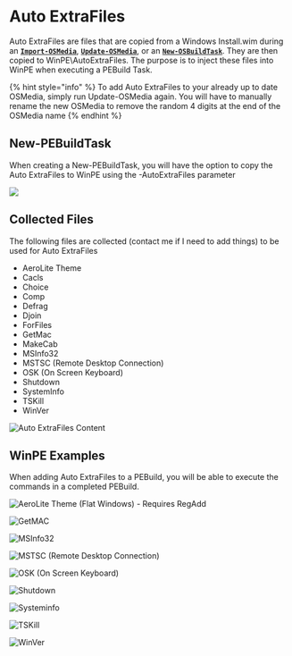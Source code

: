 # Auto ExtraFiles

Auto ExtraFiles are files that are copied from a Windows Install.wim during an [**`Import-OSMedia`**](../how-to/import-osmedia/), [**`Update-OSMedia`**](../how-to/update-osmedia/), or an [**`New-OSBuildTask`**](../how-to/new-osbuildtask/).  They are then copied to WinPE\AutoExtraFiles.  The purpose is to inject these files into WinPE when executing a PEBuild Task.

{% hint style="info" %}
To add Auto ExtraFiles to your already up to date OSMedia, simply run Update-OSMedia again.  You will have to manually rename the new OSMedia to remove the random 4 digits at the end of the OSMedia name
{% endhint %}

##  New-PEBuildTask

When creating a New-PEBuildTask, you will have the option to copy the Auto ExtraFiles to WinPE using the -AutoExtraFiles parameter

![](../../.gitbook/assets/2018-10-15_0-34-35.png)

## Collected Files

The following files are collected \(contact me if I need to add things\) to be used for Auto ExtraFiles

* AeroLite Theme
* Cacls
* Choice
* Comp
* Defrag
* Djoin
* ForFiles
* GetMac
* MakeCab
* MSInfo32
* MSTSC \(Remote Desktop Connection\)
* OSK \(On Screen Keyboard\)
* Shutdown
* SystemInfo
* TSKill
* WinVer

![Auto ExtraFiles Content](../../.gitbook/assets/2018-10-16_21-55-32.png)

## WinPE Examples

When adding Auto ExtraFiles to a PEBuild, you will be able to execute the commands in a completed PEBuild.  


![AeroLite Theme \(Flat Windows\) - Requires RegAdd](../../.gitbook/assets/2018-10-16_15-23-09.png)

![GetMAC](../../.gitbook/assets/2018-10-16_1-31-51.png)

![MSInfo32](../../.gitbook/assets/2018-10-15_0-31-08.png)

![MSTSC \(Remote Desktop Connection\)](../../.gitbook/assets/2018-10-16_15-21-16.png)

![OSK \(On Screen Keyboard\)](../../.gitbook/assets/2018-10-15_0-31-38.png)

![Shutdown](../../.gitbook/assets/2018-10-16_1-30-09.png)

![Systeminfo](../../.gitbook/assets/2018-10-16_1-30-35.png)

![TSKill](../../.gitbook/assets/2018-10-16_1-31-07.png)

![WinVer](../../.gitbook/assets/2018-10-16_1-31-28.png)


